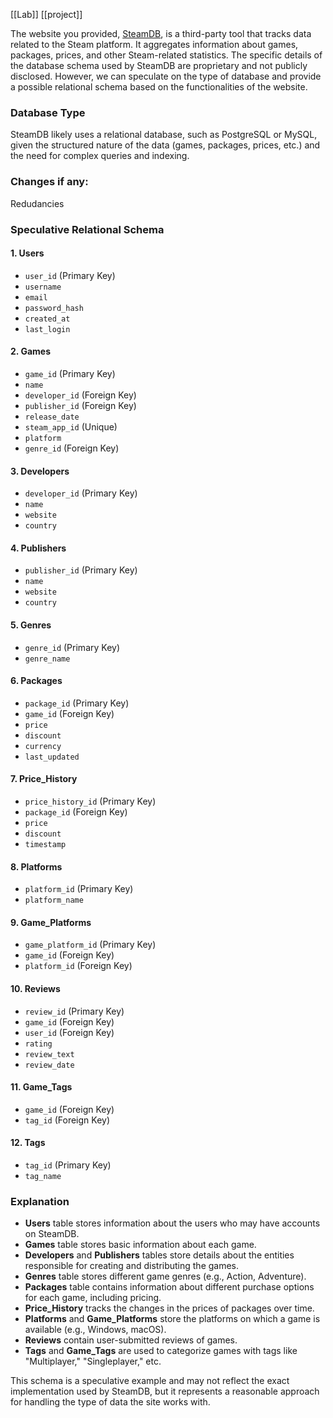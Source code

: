 [[Lab]] [[project]]

The website you provided, [SteamDB](https://steamdb.info/), is a third-party tool that tracks data related to the Steam platform. It aggregates information about games, packages, prices, and other Steam-related statistics. The specific details of the database schema used by SteamDB are proprietary and not publicly disclosed. However, we can speculate on the type of database and provide a possible relational schema based on the functionalities of the website.

### Database Type
SteamDB likely uses a relational database, such as PostgreSQL or MySQL, given the structured nature of the data (games, packages, prices, etc.) and the need for complex queries and indexing.
### Changes if any:
Redudancies

### Speculative Relational Schema

#### 1. **Users**
   - `user_id` (Primary Key)
   - `username`
   - `email`
   - `password_hash`
   - `created_at`
   - `last_login`

#### 2. **Games**
   - `game_id` (Primary Key)
   - `name`
   - `developer_id` (Foreign Key)
   - `publisher_id` (Foreign Key)
   - `release_date`
   - `steam_app_id` (Unique)
   - `platform`
   - `genre_id` (Foreign Key)

#### 3. **Developers**
   - `developer_id` (Primary Key)
   - `name`
   - `website`
   - `country`

#### 4. **Publishers**
   - `publisher_id` (Primary Key)
   - `name`
   - `website`
   - `country`

#### 5. **Genres**
   - `genre_id` (Primary Key)
   - `genre_name`

#### 6. **Packages**
   - `package_id` (Primary Key)
   - `game_id` (Foreign Key)
   - `price`
   - `discount`
   - `currency`
   - `last_updated`

#### 7. **Price_History**
   - `price_history_id` (Primary Key)
   - `package_id` (Foreign Key)
   - `price`
   - `discount`
   - `timestamp`

#### 8. **Platforms**
   - `platform_id` (Primary Key)
   - `platform_name`

#### 9. **Game_Platforms**
   - `game_platform_id` (Primary Key)
   - `game_id` (Foreign Key)
   - `platform_id` (Foreign Key)

#### 10. **Reviews**
   - `review_id` (Primary Key)
   - `game_id` (Foreign Key)
   - `user_id` (Foreign Key)
   - `rating`
   - `review_text`
   - `review_date`

#### 11. **Game_Tags**
   - `game_id` (Foreign Key)
   - `tag_id` (Foreign Key)

#### 12. **Tags**
   - `tag_id` (Primary Key)
   - `tag_name`

### Explanation
- **Users** table stores information about the users who may have accounts on SteamDB.
- **Games** table stores basic information about each game.
- **Developers** and **Publishers** tables store details about the entities responsible for creating and distributing the games.
- **Genres** table stores different game genres (e.g., Action, Adventure).
- **Packages** table contains information about different purchase options for each game, including pricing.
- **Price_History** tracks the changes in the prices of packages over time.
- **Platforms** and **Game_Platforms** store the platforms on which a game is available (e.g., Windows, macOS).
- **Reviews** contain user-submitted reviews of games.
- **Tags** and **Game_Tags** are used to categorize games with tags like "Multiplayer," "Singleplayer," etc.

This schema is a speculative example and may not reflect the exact implementation used by SteamDB, but it represents a reasonable approach for handling the type of data the site works with.